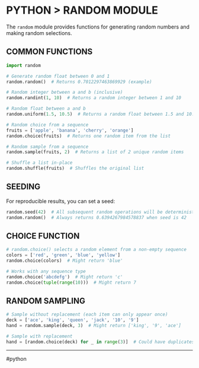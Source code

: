 # PYTHON > RANDOM MODULE

The `random` module provides functions for generating random numbers and making random selections.

## COMMON FUNCTIONS

```python
import random

# Generate random float between 0 and 1
random.random()  # Returns 0.7012297463869929 (example)

# Random integer between a and b (inclusive)
random.randint(1, 10)  # Returns a random integer between 1 and 10

# Random float between a and b
random.uniform(1.5, 10.5)  # Returns a random float between 1.5 and 10.5

# Random choice from a sequence
fruits = ['apple', 'banana', 'cherry', 'orange']
random.choice(fruits)  # Returns one random item from the list

# Random sample from a sequence
random.sample(fruits, 2)  # Returns a list of 2 unique random items

# Shuffle a list in-place
random.shuffle(fruits)  # Shuffles the original list
```

## SEEDING

For reproducible results, you can set a seed:

```python
random.seed(42)  # All subsequent random operations will be deterministic
random.random()  # Always returns 0.6394267984578837 when seed is 42
```

## CHOICE FUNCTION

```python
# random.choice() selects a random element from a non-empty sequence
colors = ['red', 'green', 'blue', 'yellow']
random.choice(colors)  # Might return 'blue'

# Works with any sequence type
random.choice('abcdefg')  # Might return 'c'
random.choice(tuple(range(10)))  # Might return 7
```

## RANDOM SAMPLING

```python
# Sample without replacement (each item can only appear once)
deck = ['ace', 'king', 'queen', 'jack', '10', '9']
hand = random.sample(deck, 3)  # Might return ['king', '9', 'ace']

# Sample with replacement
hand = [random.choice(deck) for _ in range(3)]  # Could have duplicates
```

- - -
#python
